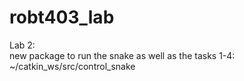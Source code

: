 # robt403_lab
Lab 2:   
new package to run the snake as well as the tasks 1-4:  
~/catkin_ws/src/control_snake
